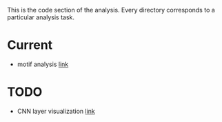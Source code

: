 This is the code section of the analysis. Every directory corresponds to a particular analysis task. 

# Current

* motif analysis [link](motif_analysis/)

# TODO
* CNN layer visualization [link](cnn_visualization/)
